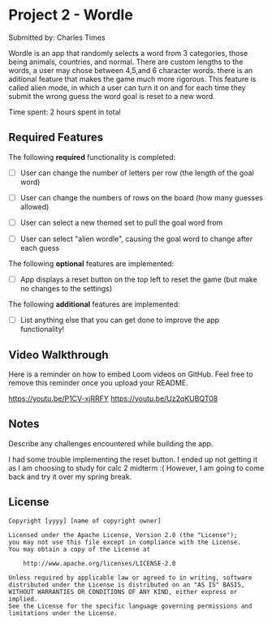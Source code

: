 
# Project 2 - Wordle

Submitted by: Charles Times

Wordle is an app that randomly selects a word from 3 categories, those being animals, countries, and normal. There are custom lengths to the words, a user may chose between 4,5,and 6 character words. there is an aditional feature that makes the game much more rigorous. This feature is called alien mode, in which a user can turn it on and for each time they submit the wrong guess the word goal is reset to a new word. 

Time spent: 2 hours spent in total

## Required Features

The following **required** functionality is completed:

- [ ] User can change the number of letters per row (the length of the goal word)
- [ ] User can change the numbers of rows on the board (how many guesses allowed)
- [ ] User can select a new themed set to pull the goal word from
- [ ] User can select "alien wordle", causing the goal word to change after each guess


The following **optional** features are implemented:

- [ ] App displays a reset button on the top left to reset the game (but make no changes to the settings)

The following **additional** features are implemented:

- [ ] List anything else that you can get done to improve the app functionality!

## Video Walkthrough

Here is a reminder on how to embed Loom videos on GitHub. Feel free to remove this reminder once you upload your README. 

https://youtu.be/P1CV-xjRRFY
https://youtu.be/Uz2qKUBQT08

## Notes

Describe any challenges encountered while building the app.

I had some trouble implementing the reset button. I ended up not getting it as I am choosing to study for calc 2 midterm :( However, I am going to come back and try it over my spring break. 

## License

    Copyright [yyyy] [name of copyright owner]

    Licensed under the Apache License, Version 2.0 (the "License");
    you may not use this file except in compliance with the License.
    You may obtain a copy of the License at

        http://www.apache.org/licenses/LICENSE-2.0

    Unless required by applicable law or agreed to in writing, software
    distributed under the License is distributed on an "AS IS" BASIS,
    WITHOUT WARRANTIES OR CONDITIONS OF ANY KIND, either express or implied.
    See the License for the specific language governing permissions and
    limitations under the License.

